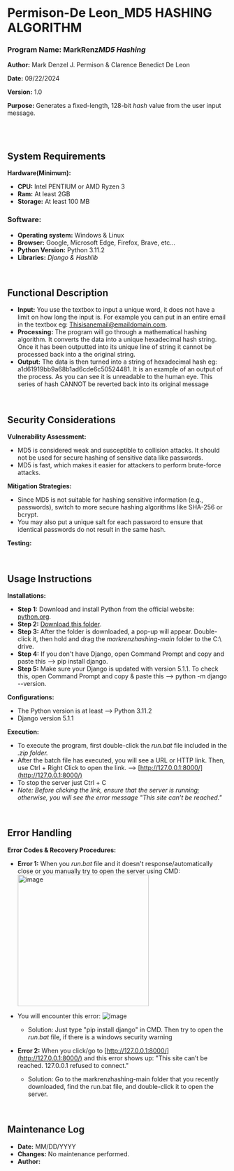 # Permison-De Leon_MD5 HASHING ALGORITHM

### Program Name: MarkRenz*MD5 Hashing*

**Author:** Mark Denzel J. Permison & Clarence Benedict De Leon

**Date:** 09/22/2024

**Version:** 1.0

**Purpose:** Generates a fixed-length, 128-bit *hash* value from the user input message.

<br>
<br>

## System Requirements
**Hardware(Minimum):**

* **CPU:** Intel PENTIUM or AMD Ryzen 3  
* **Ram:** At least 2GB  
* **Storage:** At least 100 MB


### Software:
* **Operating system:** Windows & Linux  
* **Browser:** Google, Microsoft Edge, Firefox, Brave, etc... 
* **Python Version:** Python 3.11.2
* **Libraries:** *Django & Hashlib*

<br>

## Functional Description
* **Input:** You use the textbox to input a unique word, it does not have a limit on how long the input is. For example you can put in an entire  email in the textbox eg: Thisisanemail@emaildomain.com.
* **Processing:** The program will go through a mathematical hashing algorithm. It converts the data into a unique hexadecimal hash string. Once it has been outputted into its unique line of string it cannot be processed back into a the original string.
* **Output:** The data is then turned into a string of hexadecimal hash eg: a1d61919bb9a68b1ad6cde6c50524481. It is an example of an output of the process. As you can see it is unreadable to the human eye. This series of hash CANNOT be reverted back into its original message


<br>

## Security Considerations
**Vulnerability Assessment:**

* MD5 is considered weak and susceptible to collision attacks. It should not be used for secure hashing of sensitive data like passwords.
* MD5 is fast, which makes it easier for attackers to perform brute-force attacks.

**Mitigation Strategies:**
* Since MD5 is not suitable for hashing sensitive information (e.g., passwords), switch to more secure hashing algorithms like SHA-256 or bcrypt.
* You may also put a unique salt for each password to ensure that identical passwords do not result in the same hash.

**Testing:**

<br>

## Usage Instructions
**Installations:**
* **Step 1:** Download and install Python from the official website: [python.org](https://www.python.org/).
* **Step 2:** [Download this folder](https://github.com/Mark-Denzel/markrenzhashing/archive/refs/heads/main.zip).
* **Step 3:** After the folder is downloaded, a pop-up will appear. Double-click it, then hold and drag the *markrenzhashing-main* folder to the C:\ drive.
* **Step 4:** If you don't have Django, open Command Prompt and copy and paste this --> pip install django.
* **Step 5:** Make sure your Django is updated with version 5.1.1. To check this, open Command Prompt and copy & paste this --> python -m django --version.

**Configurations:**
* The Python version is at least --> Python 3.11.2
* Django version 5.1.1

**Execution:**
* To execute the program, first double-click the *run.bat* file included in the *.zip folder.*
* After the batch file has executed, you will see a URL or HTTP link. Then, use Ctrl + Right Click to open the link. --> [http://127.0.0.1:8000/](http://127.0.0.1:8000/)
* To stop the server just  Ctrl + C
* *Note: Before clicking the link, ensure that the server is running; otherwise, you will see the error message "This site can’t be reached."*

<br>

## Error Handling
**Error Codes & Recovery Procedures:**
+ **Error 1:** When you *run.bat* file and it doesn't response/automatically close or you manually try to open the server using CMD: <img width="300" alt="image" src="https://github.com/user-attachments/assets/5df36cc5-1271-42ad-a888-6c78eb950f3c">
+ You will encounter this error: ![image](https://github.com/user-attachments/assets/d1f98a45-22cc-44d7-87cd-a9e69dd882b4)

     * Solution: Just type "pip install django" in CMD. Then try to open the *run.bat* file, if there is a windows security warning
 
+ **Error 2:** When you click/go to [http://127.0.0.1:8000/](http://127.0.0.1:8000/) and this error shows up: "This site can’t be reached. 127.0.0.1 refused to connect."
     * Solution: Go to the markrenzhashing-main folder that you recently downloaded, find the run.bat file, and double-click it to open the server.

<br>

## Maintenance Log
* **Date:** MM/DD/YYYY
* **Changes:** No maintenance performed.
* **Author:**
